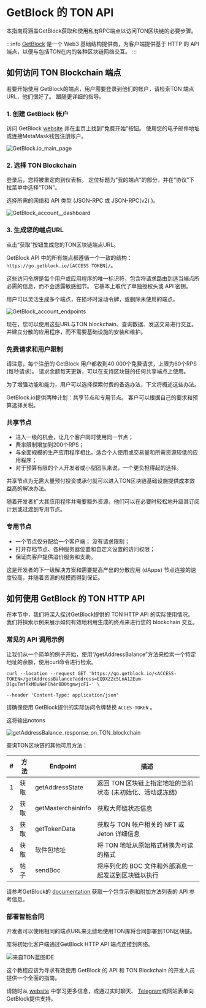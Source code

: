 # GetBlock 的 TON API

本指南将涵盖GetBlock获取和使用私有RPC端点以访问TON区块链的必要步骤。

:::info
[GetBlock](https://getblock.io/) 是一个 Web3 基础结构提供商，为客户端提供基于 HTTP 的 API 端点，以便与包括TON在内的各种区块链网络交互。
:::

## 如何访问 TON Blockchain 端点

若要开始使用 GetBlock的端点，用户需要登录到他们的帐户，请检索TON 端点URL，他们很好了。 跟随更详细的指导。

### 1. 创建 GetBlock 帐户

访问 GetBlock [website](https://getblock.io/?utm_source=external\&utm_medium=article\&utm_campaign=ton_docs) 并在主页上找到"免费开始"按钮。 使用您的电子邮件地址或连接MetaMask钱包注册账户。

![GetBlock.io\_main\_page](/img/docs/getblock-img/unnamed-2.png?=RAW)

### 2. 选择 TON Blockchain

登录后，您将被重定向到仪表板。 定位标题为“我的端点”的部分，并在“协议”下拉菜单中选择“TON”。

选择所需的网络和 API 类型 (JSON-RPC 或 JSON-RPC(v2) )。

![GetBlock\_account\_\_dashboard](/img/docs/getblock-img/unnamed-4.png)

### 3. 生成您的端点URL

点击“获取”按钮生成您的TON区块链端点URL。

GetBlock API 中的所有端点都遵循一个一致的结构：`https://go.getblock.io/[ACCESS TOKEN]/`。

这些访问令牌是每个用户或应用程序的唯一标识符，包含将请求路由到适当端点所必需的信息，而不会透露敏感细节。 它基本上取代了单独授权头或 API 密钥。

用户可以灵活生成多个端点，在损坏时滚动令牌，或删除未使用的端点。

![GetBlock\_account\_endpoints](/img/docs/getblock-img/unnamed-3.png)

现在，您可以使用这些URL与TON blockchain、查询数据、发送交易进行交互。 并建立分散的应用程序，而不需要基础设施的安装和维护。

### 免费请求和用户限制

请注意，每个注册的 GetBlock 用户都收到40 000个免费请求，上限为60个RPS (每秒请求)。 请求余额每天更新，可以在支持区块链的任何共享端点上使用。

为了增强功能和能力，用户可以选择探索付费的备选办法，下文将概述这些办法。

GetBlock.io提供两种计划：共享节点和专用节点。 客户可以根据自己的要求和预算选择关税。

### 共享节点

- 进入一级的机会，让几个客户同时使用同一节点；
- 费率限制增加到200个RPS；
- 与全面规模的生产应用程序相比，适合个人使用或交易量和所需资源较低的应用程序；
- 对于预算有限的个人开发者或小型团队来说，一个更负担得起的选择。

共享节点为无需大量预付投资或承付就可以进入TON区块链基础设施提供成本效益高的解决办法。

随着开发者扩大其应用程序并需要额外资源，他们可以在必要时轻松地升级其订阅计划或过渡到专用节点。

### 专用节点

- 一个节点仅分配给一个客户端；
  没有请求限制；
- 打开存档节点、各种服务器位置和自定义设置的访问权限；
- 保证向客户提供溢价服务和支助。

这是开发者的下一级解决方案和需要提高产出的分散应用 (dApps) 节点连接的速度较高，并随着资源的规模而得到保证。

## 如何使用 GetBlock 的 TON HTTP API

在本节中，我们将深入探讨GetBlock提供的 TON HTTP API 的实际使用情况。 我们将探索示例来展示如何有效地利用生成的终点来进行您的 blockchain 交互。

### 常见的 API 调用示例

让我们从一个简单的例子开始，使用“/getAddressBalance”方法来检索一个特定地址的余额，使用curl命令进行检索。

```
curl --location --request GET 'https://go.getblock.io/<ACCESS-TOKEN>/getAddressBalance?address=EQDXZ2c5LnA12Eum-DlguTmfYkMOvNeFCh4rBD0tgmwjcFI-' \

--header 'Content-Type: application/json'
```

请确保使用 GetBlock提供的实际访问令牌替换 `ACCES-TOKEN` 。

这将输出notons

![getAddressBalance\_response\_on\_TON\_blockchain](/img/docs/getblock-img/unnamed-2.png)

查询TON区块链的其他可用方法：

| # | 方法 | Endpoint           | 描述                                                   |
| - | -- | ------------------ | ---------------------------------------------------- |
| 1 | 获取 | getAddressState    | 返回 TON 区块链上指定地址的当前状态 (未初始化、活动或冻结) |
| 2 | 获取 | getMasterchainInfo | 获取大师链状态信息                                            |
| 3 | 获取 | getTokenData       | 获取与 TON 帐户相关的 NFT 或 Jeton 详细信息                       |
| 4 | 获取 | 软件包地址              | 将 TON 地址从原始格式转换为可读的格式                                |
| 5 | 帖子 | sendBoc            | 将序列化的 BOC 文件和外部消息一起发送到区块链以执行                         |

请参考GetBlock的 [documentation](https://getblock.io/docs/ton/json-rpc/ton_jsonrpc/) 获取一个包含示例和附加方法列表的 API 参考信息。

### 部署智能合同

开发者可以使用相同的端点URL来无缝地使用TON库将合同部署到TON区块链。

库将初始化客户端通过GetBlock HTTP API 端点连接到网络。

![来自TON蓝图IDE](/img/docs/getblock-img/unnamed-6.png)

这个教程应该为寻求有效使用 GetBlock 的 API 和 TON Blockchain 的开发人员提供一个全面的指南。

请随时从 [website](https://getblock.io/?utm_source=external\&utm_medium=article\&utm_campaign=ton_docs) 中学习更多信息，或通过实时聊天、 [Telegram](https://t.me/GetBlock_Support_Bot)或网站表单向GetBlock提供支持。
